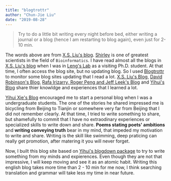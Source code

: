 ```yaml
---
title: "blogtrottr"
author: "Chun-Jie Liu"
date: "2019-08-28"
---
```


> Try to do a little bit writing every night before bed, either writing a journal or a blog (hence I am restarting to blog again), even just for 2-10 min.

The words above are from [X.S. Liu's blog](http://www.longwoodgenomics.org/2019/08/11/atomic-habits/). [Shirley](https://scholar.google.com/citations?user=8XNfVucAAAAJ&hl=en&oi=ao) is one of greatest scientists in the field of `Bioinformatics`. I have read almost all the blogs in [X.S. Liu's blog](http://www.longwoodgenomics.org/2019/08/11/atomic-habits/) when I was in [Leng's Lab](https://med.uth.edu/bmb/faculty/leng-han-phd/) as a visiting Ph.D. student. At that time, I often access the blog site, but no updating blog. So I used [Blogtrottr](https://blogtrottr.com) to monitor some blog sites updating that I read a lot. [X.S. Liu's Blog](http://www.longwoodgenomics.org), [David Robinson's Blog](http://varianceexplained.org), [Rafa Irizarry, Roger Peng and Jeff Leek's Blog](https://simplystatistics.org) and [Yihui's Blog](https://yihui.name) share thier knowldge and experiences that I learned a lot.

[Yihui Xie's Blog](https://yihui.name) encouraged me to start a personal blog when I was a undergraduate students. The one of the stories he shared impressed me is bicycling from Beijing to Tianjin or somewhere very far from Beijing that I did not remember clearly. At that time, I tried to write something to share, but shamefully to commit that I have no extraodinary experiences or specialized skills to write down and share. **Poems stating poets' ambitions** and **writing conveying truth** bear in my mind, that impeded my motivation to write and share. Writing is the skill like swimming, deep praticing can really get promotion, after matering it you will never forget.

Now, I built this blog site based on [Yihui's blogdown package](https://bookdown.org/yihui/blogdown/) to try to write something from my minds and expierences. Even though they are not that impressive, I will keep moving and see it as an atomic habit. Writing this english blog takes more time than 2 - 10 min for me now, I think searching translation and grammar will take less my time in near future.
